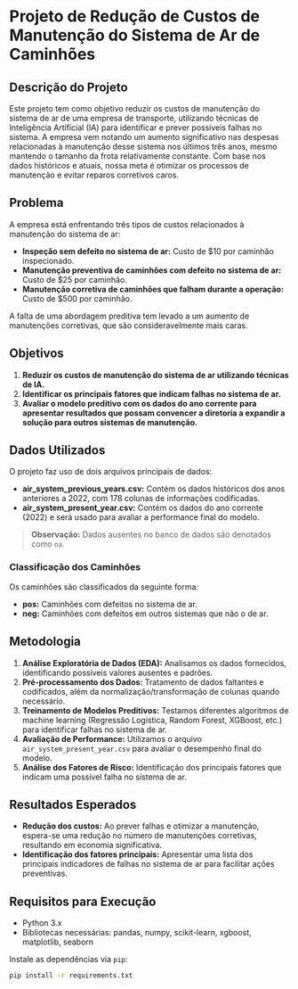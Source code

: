 # Projeto de Redução de Custos de Manutenção do Sistema de Ar de Caminhões

## Descrição do Projeto
Este projeto tem como objetivo reduzir os custos de manutenção do sistema de ar de uma empresa de transporte, utilizando técnicas de Inteligência Artificial (IA) para identificar e prever possíveis falhas no sistema. A empresa vem notando um aumento significativo nas despesas relacionadas à manutenção desse sistema nos últimos três anos, mesmo mantendo o tamanho da frota relativamente constante. Com base nos dados históricos e atuais, nossa meta é otimizar os processos de manutenção e evitar reparos corretivos caros.

## Problema
A empresa está enfrentando três tipos de custos relacionados à manutenção do sistema de ar:
- **Inspeção sem defeito no sistema de ar:** Custo de $10 por caminhão inspecionado.
- **Manutenção preventiva de caminhões com defeito no sistema de ar:** Custo de $25 por caminhão.
- **Manutenção corretiva de caminhões que falham durante a operação:** Custo de $500 por caminhão.

A falta de uma abordagem preditiva tem levado a um aumento de manutenções corretivas, que são consideravelmente mais caras. 

## Objetivos
1. **Reduzir os custos de manutenção do sistema de ar utilizando técnicas de IA.**
2. **Identificar os principais fatores que indicam falhas no sistema de ar.**
3. **Avaliar o modelo preditivo com os dados do ano corrente para apresentar resultados que possam convencer a diretoria a expandir a solução para outros sistemas de manutenção.**

## Dados Utilizados
O projeto faz uso de dois arquivos principais de dados:
- **air_system_previous_years.csv:** Contém os dados históricos dos anos anteriores a 2022, com 178 colunas de informações codificadas.
- **air_system_present_year.csv:** Contém os dados do ano corrente (2022) e será usado para avaliar a performance final do modelo.
  
> **Observação:** Dados ausentes no banco de dados são denotados como `na`.

### Classificação dos Caminhões
Os caminhões são classificados da seguinte forma:
- **pos:** Caminhões com defeitos no sistema de ar.
- **neg:** Caminhões com defeitos em outros sistemas que não o de ar.

## Metodologia
1. **Análise Exploratória de Dados (EDA):** Analisamos os dados fornecidos, identificando possíveis valores ausentes e padrões.
2. **Pré-processamento dos Dados:** Tratamento de dados faltantes e codificados, além da normalização/transformação de colunas quando necessário.
3. **Treinamento de Modelos Preditivos:** Testamos diferentes algoritmos de machine learning (Regressão Logística, Random Forest, XGBoost, etc.) para identificar falhas no sistema de ar.
4. **Avaliação de Performance:** Utilizamos o arquivo `air_system_present_year.csv` para avaliar o desempenho final do modelo.
5. **Análise dos Fatores de Risco:** Identificação dos principais fatores que indicam uma possível falha no sistema de ar.

## Resultados Esperados
- **Redução dos custos:** Ao prever falhas e otimizar a manutenção, espera-se uma redução no número de manutenções corretivas, resultando em economia significativa.
- **Identificação dos fatores principais:** Apresentar uma lista dos principais indicadores de falhas no sistema de ar para facilitar ações preventivas.

## Requisitos para Execução
- Python 3.x
- Bibliotecas necessárias: pandas, numpy, scikit-learn, xgboost, matplotlib, seaborn

Instale as dependências via `pip`:

```bash
pip install -r requirements.txt
